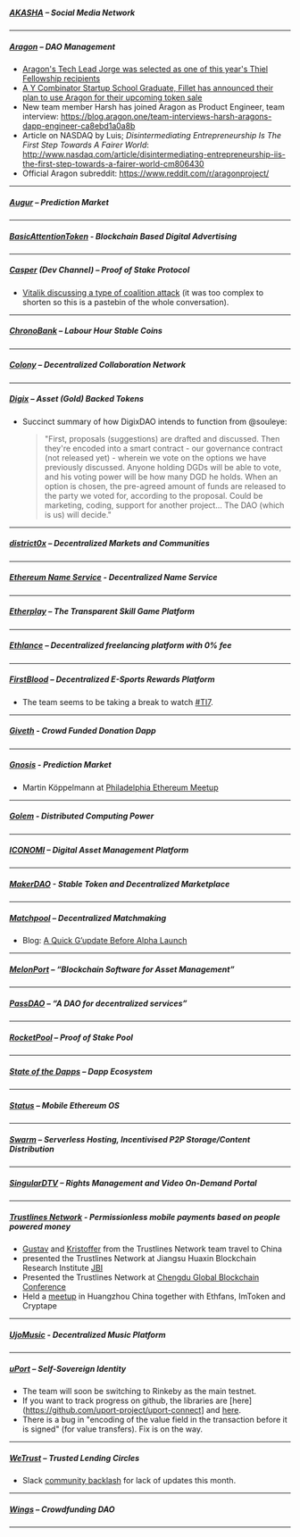
##### [AKASHA](http://akasha.world/) – Social Media Network


---
##### [Aragon](http://aragon.one/) – DAO Management
- [Aragon's Tech Lead Jorge was selected as one of this year's Thiel Fellowship recipients](http://www.businesswire.com/news/home/20170616005607/en)
- [A Y Combinator Startup School Graduate, Fillet has announced their plan to use Aragon for their upcoming token sale](http://blog.getfillet.com/index.php/en/2017/06/16/graduate-of-yc-startup-school-2017-announces-ico-on-the-aragon-network/)
- New team member Harsh has joined Aragon as Product Engineer, team interview: https://blog.aragon.one/team-interviews-harsh-aragons-dapp-engineer-ca8ebd1a0a8b
- Article on NASDAQ by Luis; *Disintermediating Entrepreneurship Is The First Step Towards A Fairer World*: http://www.nasdaq.com/article/disintermediating-entrepreneurship-iis-the-first-step-towards-a-fairer-world-cm806430
- Official Aragon subreddit: https://www.reddit.com/r/aragonproject/

---
##### [Augur](https://augur.net/) – Prediction Market


---
##### [BasicAttentionToken](https://basicattentiontoken.org/) - Blockchain Based Digital Advertising


---  
##### [Casper](https://blog.ethereum.org/2015/08/01/introducing-casper-friendly-ghost/) (Dev Channel) – Proof of Stake Protocol
- [Vitalik discussing a type of coalition attack](https://pastebin.com/BZsWscwR) (it was too complex to shorten so this is a pastebin of the whole conversation).
---
##### [ChronoBank](http://chronobank.io/) – Labour Hour Stable Coins


---
##### [Colony](http://colony.io/) – Decentralized Collaboration Network

---
##### [Digix](https://digix.io/) – Asset (Gold) Backed Tokens
- Succinct summary of how DigixDAO intends to function from @souleye:
  >"First, proposals (suggestions) are drafted and discussed. Then they're encoded into a smart contract - our governance contract (not released yet) - wherein we vote on the options we have previously discussed. Anyone holding DGDs will be able to vote, and his voting power will be how many DGD he holds. When an option is chosen, the pre-agreed amount of funds are released to the party we voted for, according to the proposal. Could be marketing, coding, support for another project... The DAO (which is us) will decide."
---
##### [district0x](https://district0x.io/) – Decentralized Markets and Communities

---
##### [Ethereum Name Service](https://ens.codetract.io) - Decentralized Name Service


---
##### [Etherplay](http://etherplay.io) – The Transparent Skill Game Platform


---
##### [Ethlance](http://ethlance.com/) – Decentralized freelancing platform with 0% fee


---
##### [FirstBlood](https://firstblood.io/) – Decentralized E-Sports Rewards Platform
- The team seems to be taking a break to watch [#TI7](https://pbs.twimg.com/media/DDPjD3dUwAMPNGj.jpg:large).
---
##### [Giveth](http://www.giveth.io/) - Crowd Funded Donation Dapp


---
##### [Gnosis](https://gnosis.pm/) - Prediction Market
- Martin Köppelmann at [Philadelphia Ethereum Meetup](https://twitter.com/ebukstel/status/877259790673727488)

---  
##### [Golem](https://golem.network/) - Distributed Computing Power


---
##### [ICONOMI](https://iconomi.net/) – Digital Asset Management Platform

---
##### [MakerDAO](http://makerdao.com/) - Stable Token and Decentralized Marketplace


---
##### [Matchpool](http://matchpool.co/) – Decentralized Matchmaking
- Blog: [A Quick G’update Before Alpha Launch](https://medium.com/matchpool/a-quick-gupdate-before-alpha-launch-deea3039ac6f)

---
##### [MelonPort](https://melonport.com/) – “Blockchain Software for Asset Management”


---
##### [PassDAO](https://forum.passdao.org/) – “A DAO for decentralized services”


  ---
##### [RocketPool](http://www.rocketpool.net/) – Proof of Stake Pool


---
##### [State of the Dapps](https://dapps.ethercasts.com/) – Dapp Ecosystem


---
##### [Status](http://status.im/) – Mobile Ethereum OS

---
##### [Swarm](http://swarm-gateways.net/bzz:/theswarm.eth/) – Serverless Hosting, Incentivised P2P Storage/Content Distribution


---
##### [SingularDTV](https://singulardtv.com/) – Rights Management and Video On-Demand Portal


---
##### [Trustlines Network](http://trustlines.network) - Permissionless mobile payments based on people powered money
- [Gustav](https://twitter.com/Gfriiis) and [Kristoffer](https://twitter.com/Knaerland) from the Trustlines Network team travel to China 
- presented the Trustlines Network at Jiangsu Huaxin Blockchain Research Institute [JBI](https://twitter.com/brainbot_tech/status/878190574582587393) 
- Presented the Trustlines Network at [Chengdu Global Blockchain Conference](https://twitter.com/brainbot_tech/status/878190574582587393) 
- Held a [meetup](http://www.huodongxing.com/event/7391914870400) in Huangzhou China together with Ethfans, ImToken and Cryptape

---
##### [UjoMusic](https://ujomusic.com/) - Decentralized Music Platform


---  
##### [uPort](https://www.uport.me/) – Self-Sovereign Identity
- The team will soon be switching to Rinkeby as the main testnet.
- If you want to track progress on github, the libraries are [here](https://github.com/uport-project/uport-connect] and [here](https://github.com/uport-project/uport-identity).
- There is a bug in "encoding of the value field in the transaction before it is signed" (for value transfers). Fix is on the way.
---
##### [WeTrust](https://www.wetrust.io/) – Trusted Lending Circles
- Slack [community backlash](http://prntscr.com/fo3ab1) for lack of updates this month.

---
##### [Wings](https://wings.ai/) – Crowdfunding DAO


---

